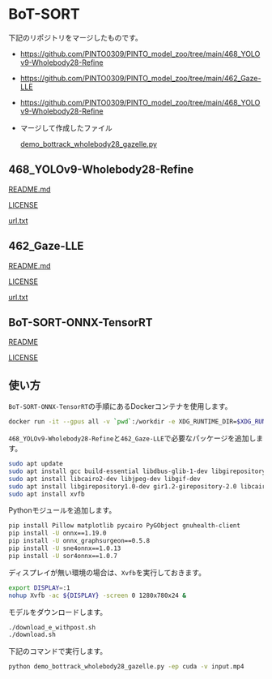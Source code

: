 # BoT-SORT

下記のリポジトリをマージしたものです。

- <https://github.com/PINTO0309/PINTO_model_zoo/tree/main/468_YOLOv9-Wholebody28-Refine>

- <https://github.com/PINTO0309/PINTO_model_zoo/tree/main/462_Gaze-LLE>

- <https://github.com/PINTO0309/PINTO_model_zoo/tree/main/468_YOLOv9-Wholebody28-Refine>

- マージして作成したファイル

  [demo_bottrack_wholebody28_gazelle.py](demo_bottrack_wholebody28_gazelle.py)

## 468_YOLOv9-Wholebody28-Refine

[README.md](README-468_YOLOv9-Wholebody28-Refine.md)

[LICENSE](LICENSE-468_YOLOv9-Wholebody28-Refine)

[url.txt](url-468_YOLOv9-Wholebody28-Refine.txt)

## 462_Gaze-LLE

[README.md](README-462_Gaze-LLE.md)

[LICENSE](LICENSE-462_Gaze-LLE)

[url.txt](url-462_Gaze-LLE.txt)

## BoT-SORT-ONNX-TensorRT

[README](README-BoT-SORT-ONNX-TensorRT.md)

[LICENSE](LICENSE-BoT-SORT-ONNX-TensorRT)

## 使い方

`BoT-SORT-ONNX-TensorRT`の手順にあるDockerコンテナを使用します。

```bash
docker run -it --gpus all -v `pwd`:/workdir -e XDG_RUNTIME_DIR=$XDG_RUNTIME_DIR -e DISPLAY=$DISPLAY -v /tmp/.X11-unix/:/tmp/.X11-unix:rw pinto0309/botsort_onnx_tensorrt:latest
```

`468_YOLOv9-Wholebody28-Refine`と`462_Gaze-LLE`で必要なパッケージを追加します。

```bash
sudo apt update
sudo apt install gcc build-essential libdbus-glib-1-dev libgirepository1.0-dev
sudo apt install libcairo2-dev libjpeg-dev libgif-dev
sudo apt install libgirepository1.0-dev gir1.2-girepository-2.0 libcairo2-dev pkg-config python3-dev gir1.2-gtk-3.0
sudo apt install xvfb
```

Pythonモジュールを追加します。

```bash
pip install Pillow matplotlib pycairo PyGObject gnuhealth-client
pip install -U onnx==1.19.0
pip install -U onnx_graphsurgeon==0.5.8
pip install -U sne4onnx==1.0.13
pip install -U sor4onnx==1.0.7
```

ディスプレイが無い環境の場合は、`Xvfb`を実行しておきます。

```bash
export DISPLAY=:1
nohup Xvfb -ac ${DISPLAY} -screen 0 1280x780x24 &
```

モデルをダウンロードします。

```bash
./download_e_withpost.sh
./download.sh
```

下記のコマンドで実行します。

```bash
python demo_bottrack_wholebody28_gazelle.py -ep cuda -v input.mp4
```
